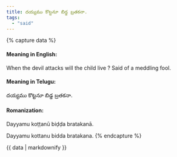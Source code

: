 ```yaml
---
title: దయ్యము కొట్టనూ బిడ్డ బ్రతకనా.
tags:
  - "said"
---
```


{% capture data %}
#### Meaning in English:
When the devil attacks will the child live ?
Said of a meddling fool.

#### Meaning in Telugu:
దయ్యము కొట్టనూ బిడ్డ బ్రతకనా.

#### Romanization:
Dayyamu koṭṭanū biḍḍa bratakanā.

Dayyamu kottanu bidda bratakana.
{% endcapture %}

{{ data | markdownify }}

